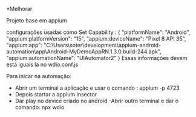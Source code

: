 \*Melhorar

Projeto base em appium

configurações usadas como Set Capability :
{
"platformName": "Android",
"appium:platformVersion": "15",
"appium:deviceName": "Pixel 8 API 35",
"appium:app": "C:\\Users\\soter\\development\\appium-android-automation\\app\\Android-MyDemoAppRN.1.3.0.build-244.apk",
"appium:automationName": "UIAutomator2"
}
Essas informações devem está iguais la no wdio.conf.js

Para inicar na automação:

- Abrir um terminal a aplicação e usar o comando : appium -p 4723
- Depois startar a appium Insector
- Dar play no device criado no android
  -Abrir outro terminal e dar o comando: npx wdio
